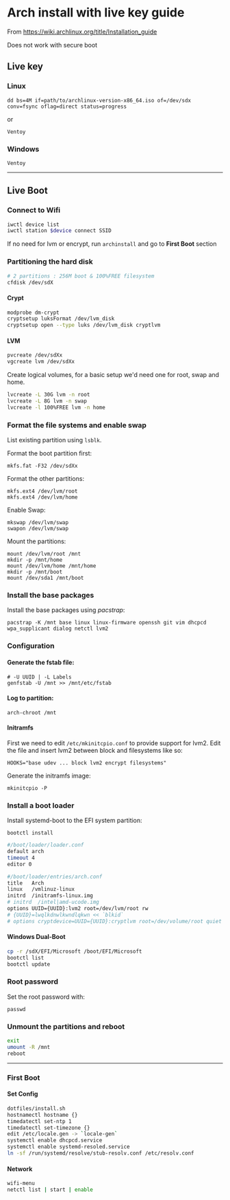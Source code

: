 # Arch install with live key guide

From <https://wiki.archlinux.org/title/Installation_guide>

Does not work with secure boot

## Live key

### Linux

`dd bs=4M if=path/to/archlinux-version-x86_64.iso of=/dev/sdx conv=fsync oflag=direct status=progress`

or

`Ventoy`

### Windows

`Ventoy`

---

## Live Boot

### Connect to Wifi

```bash
iwctl device list
iwctl station $device connect SSID
```

If no need for lvm or encrypt, run `archinstall` and go to **First Boot** section

### Partitioning the hard disk

```bash
# 2 partitions : 256M boot & 100%FREE filesystem
cfdisk /dev/sdX
```
#### Crypt

```bash
modprobe dm-crypt
cryptsetup luksFormat /dev/lvm_disk
cryptsetup open --type luks /dev/lvm_disk cryptlvm
```

#### LVM

```bash
pvcreate /dev/sdXx
vgcreate lvm /dev/sdXx
```

Create logical volumes, for a basic setup we'd need one for root, swap and home.

```bash
lvcreate -L 30G lvm -n root
lvcreate -L 8G lvm -n swap
lvcreate -l 100%FREE lvm -n home
```

### Format the file systems and enable swap

List existing partition using `lsblk`.

Format the boot partition first:

`mkfs.fat -F32 /dev/sdXx`

Format the other partitions:

```
mkfs.ext4 /dev/lvm/root
mkfs.ext4 /dev/lvm/home
```

Enable Swap:

```
mkswap /dev/lvm/swap
swapon /dev/lvm/swap
```

Mount the partitions:

```
mount /dev/lvm/root /mnt
mkdir -p /mnt/home
mount /dev/lvm/home /mnt/home
mkdir -p /mnt/boot
mount /dev/sda1 /mnt/boot
```

### Install the base packages

Install the base packages using _pacstrap_:

`pacstrap -K /mnt base linux linux-firmware openssh git vim dhcpcd wpa_supplicant dialog netctl lvm2`

### Configuration

#### Generate the fstab file:

```
# -U UUID | -L Labels
genfstab -U /mnt >> /mnt/etc/fstab
```

#### Log to partition:

`arch-chroot /mnt`

#### Initramfs

First we need to edit `/etc/mkinitcpio.conf` to provide support for lvm2.
Edit the file and insert lvm2 between block and filesystems like so:

`HOOKS="base udev ... block lvm2 encrypt filesystems"`

Generate the initramfs image:

`mkinitcpio -P`

### Install a boot loader

Install systemd-boot to the EFI system partition:

`bootctl install`

```bash
#/boot/loader/loader.conf
default arch
timeout 4
editor 0
```

```bash
#/boot/loader/entries/arch.conf
title	Arch
linux	/vmlinuz-linux
initrd	/initramfs-linux.img
# initrd  /intel|amd-ucode.img
options	UUID={UUID}:lvm2 root=/dev/lvm/root rw
# {UUID}=lwqlkdnwlkwndlqkwn << `blkid`
# options cryptdevice=UUID={UUID}:cryptlvm root=/dev/volume/root quiet rw

```

#### Windows Dual-Boot

```bash
cp -r /sdX/EFI/Microsoft /boot/EFI/Microsoft
bootctl list
bootctl update
```

### Root password

Set the root password with:

`passwd`

### Unmount the partitions and reboot

```bash
exit
umount -R /mnt
reboot
```

---

### First Boot

#### Set Config

```bash
dotfiles/install.sh
hostnamectl hostname {}
timedatectl set-ntp 1
timedatectl set-timezone {}
edit /etc/locale.gen -> `locale-gen`
systemctl enable dhcpcd.service
systemctl enable systemd-resoled.service
ln -sf /run/systemd/resolve/stub-resolv.conf /etc/resolv.conf

```

#### Network

```bash
wifi-menu
netctl list | start | enable
```
